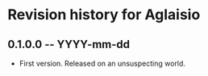 # Revision history for Aglaisio

## 0.1.0.0 -- YYYY-mm-dd

* First version. Released on an unsuspecting world.
